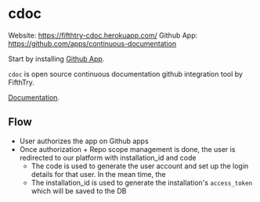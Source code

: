 
# cdoc

Website: https://fifthtry-cdoc.herokuapp.com/
Github App: https://github.com/apps/continuous-documentation

Start by installing [Github App](https://github.com/apps/continuous-documentation).

`cdoc` is open source continuous documentation github integration tool by FifthTry.

[Documentation](https://fifthtry.github.io/cdoc-doc/).

## Flow

- User authorizes the app on Github apps
- Once authorization + Repo scope management is done, the user is redirected to our platform with installation_id and code
    - The code is used to generate the user account and set up the login details for that user. In the mean time, the 
    - The installation_id is used to generate the installation's `access_token` which will be saved to the DB
